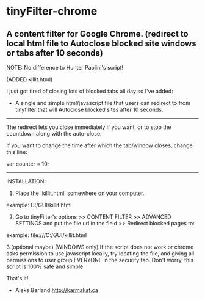 tinyFilter-chrome
=================

A content filter for Google Chrome.
(redirect to local html file to Autoclose blocked site windows or tabs after 10 seconds)
-----------------------------------------------------------------------------------------------------------------------
NOTE:
No difference to Hunter Paolini's script!

(ADDED killit.html)

I just got tired of closing lots of blocked tabs all day so I've added:

- A single and simple html/javascript file that users can redirect to from tinyfilter that will Autoclose blocked sites after 10 seconds.

-----------------------------------------------------------------------------------------------------------------------

The redirect lets you close immediately if you want, or to stop the countdown along with the auto-close. 

If you want to change the time after which the tab/window closes, change this line:

var counter = 10;

-----------------------------------------------------------------------------------------------------------------------
INSTALLATION:

1. Place the 'killit.html' somewhere on your computer.

example: C:/GUI/killit.html  

2. Go to tinyFilter's options >> CONTENT FILTER >> ADVANCED SETTINGS and put the file url in the field >> Redirect blocked pages to:

example: file:///C:/GUI/killit.html

3.(optional maybe) (WINDOWS only) If the script does not work or chrome asks permission to use javascript locally, try locating the file, and giving all permissions to user group EVERYONE in the security tab. Don't worry, this script is 100% safe and simple.

That's it!

- Aleks Berland 
http://karmakat.ca

